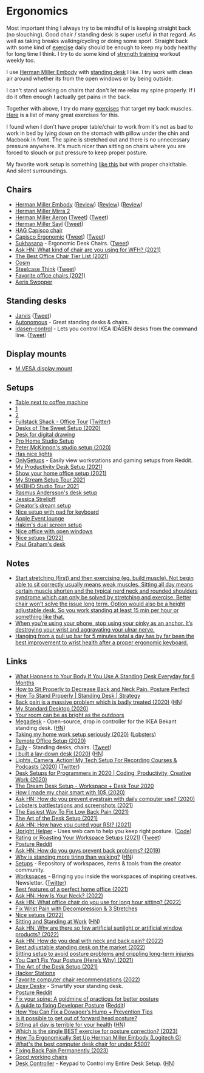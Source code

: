 # Ergonomics

Most important thing I always try to be mindful of is keeping straight back (no slouching). Good chair / standing desk is super useful in that regard. As well as taking breaks walking/cycling or doing some sport. Straight back with some kind of [exercise](../fitness/exercises.md) daily should be enough to keep my body healthy for long time I think. I try to do some kind of [strength training](../fitness/strength-training.md) workout weekly too.

I use [Herman Miller Embody](https://esgaming.hermanmiller.com/products/embody-gaming-chair-black) with [standing desk](https://esgaming.hermanmiller.com/collections/menu/products/nevi-gaming-desk-black-black) I like. I try work with clean air around whether its from the open windows or by being outside.

I can't stand working on chairs that don't let me relax my spine properly. If I do it often enough I actually get pains in the back.

Together with above, I try do many [exercises](../fitness/exercises.md) that target my back muscles. [Here](https://www.reddit.com/r/Posture/comments/t7guck/fix_your_spine_a_goldmine_of_practices_for_better/) is a list of many great exercises for this.

I found when I don't have proper table/chair to work from it's not as bad to work in bed by lying down on the stomach with pillow under the chin and Macbook in front. The spine is stretched out and there is no unnecessary pressure anywhere. It's much nicer than sitting on chairs where you are forced to slouch or put pressure to keep proper posture.

My favorite work setup is something [like this](https://twitter.com/neee_eeed/status/1619368842677059584) but with proper chair/table. And silent surroundings.

## Chairs

- [Herman Miller Embody](https://store.hermanmiller.com/gaming-chairs/embody-gaming-chair/2517590.html) ([Review](https://www.youtube.com/watch?v=GgdsxxO88oQ)) ([Review](https://www.youtube.com/watch?v=y9kSNdxA8y8)) ([Review](https://www.youtube.com/watch?v=ErW3C60gbSc))
- [Herman Miller Mirra 2](https://www.hermanmiller.com/en_eur/products/seating/office-chairs/mirra-2-chairs/)
- [Herman Miller Aeron](https://www.hermanmiller.com/en_eur/products/seating/office-chairs/aeron-chairs/) ([Tweet](https://twitter.com/ow/status/1463234007295004680)) ([Tweet](https://twitter.com/thekitze/status/1519627519158276097))
- [Herman Miller Sayl](https://www.hermanmiller.com/en_eur/products/seating/office-chairs/sayl-chairs/) ([Tweet](https://twitter.com/AndrewProjDent/status/1452986311141363719))
- [HAG Capisco chair](https://twitter.com/rsms/status/1521765828303245313)
- [Capisco Ergonomic](https://www.fully.com/hag-capisco-chair.html) ([Tweet](https://twitter.com/rafahari/status/1317042132205641733)) ([Tweet](https://twitter.com/rsms/status/1521765828303245313))
- [Sukhasana](https://sukhasana.com/) - Ergonomic Desk Chairs. ([Tweet](https://twitter.com/malwareunicorn/status/1317246340984795136))
- [Ask HN: What kind of chair are you using for WFH? (2021)](https://news.ycombinator.com/item?id=27265275)
- [The Best Office Chair Tier List (2021)](https://www.youtube.com/watch?v=zpIPhAGHSV4)
- [Cosm](https://twitter.com/UltraLinx/status/1435985680207843336)
- [Steelcase Think](https://www.steelcase.com/products/office-chairs/think/) ([Tweet](https://twitter.com/stroughtonsmith/status/1451604715817603076))
- [Favorite office chairs (2021)](https://twitter.com/mjackson/status/1453815791707582485)
- [Aeris Swopper](https://en.aeris.de/products/aeris-swopper-wollmischung-capture-gruen)

## Standing desks

- [Jarvis](https://www.fully.eu/products/jarvis-adjustable-standing-desk-bamboo) ([Tweet](https://twitter.com/twostraws/status/1308335047896956928))
- [Autonomous](https://www.autonomous.ai/) - Great standing desks & chairs.
- [idasen-control](https://github.com/mitsuhiko/idasen-control) - Lets you control IKEA IDÅSEN desks from the command line. ([Tweet](https://twitter.com/mitsuhiko/status/1264548621606965248))

## Display mounts

- [M VESA display mount](https://products.multibrackets.com/en/desktop-display-mounts/vesa-gas-lift-arm/m-vesa-gas-lift-arm-single-silver)

## Setups

- [Table next to coffee machine](https://twitter.com/fatih/status/1538494449143140353)
- [1](https://twitter.com/kieranmch/status/1240407709658361859)
- [2](https://twitter.com/MengTo/status/1240743981325189121)
- [Fullstack Shack - Office Tour](https://www.youtube.com/watch?v=HPOq3QJz_7s) ([Twitter](https://twitter.com/wesbos/status/1243528348032172033))
- [Desks of The Sweet Setup (2020)](https://thesweetsetup.com/the-desks-of-the-sweet-setup/)
- [Desk for digital drawing](https://twitter.com/K_Kanehira/status/1266173850716237824)
- [Pro Home Studio Setup](http://mds.is/recording/)
- [Peter McKinnon's studio setup (2020)](https://www.youtube.com/watch?v=n8R3HtazP9M)
- [Has nice lights](https://twitter.com/robhawkes/status/1317457111241162758)
- [OnlySetups](https://onlysetups.vercel.app/) - Easily view workstations and gaming setups from Reddit.
- [My Productivity Desk Setup (2021)](https://www.youtube.com/watch?v=5791L8VEHZw)
- [Show your home office setup (2021)](https://twitter.com/nikitonsky/status/1387052880465522693)
- [My Stream Setup Tour 2021](https://www.youtube.com/watch?v=3Zd9c-cZ5eE)
- [MKBHD Studio Tour 2021](https://www.youtube.com/watch?v=pkuxIy3kFZM)
- [Rasmus Andersson's desk setup](https://twitter.com/rsms/status/1435003133260795904)
- [Jessica Strelioff](https://www.workspaces.xyz/p/095-jessica-strelioff?)
- [Creator’s dream setup](https://twitter.com/MengTo/status/1453121908204003335)
- [Nice setup with pad for keyboard](https://twitter.com/lukeredpath/status/1453723374862045186)
- [Apple Event lounge](https://twitter.com/jamesjgill/status/1450146286833913860)
- [Hakim's dual screen setup](https://twitter.com/hakimel/status/1466016817730633734)
- [Nice office with open windows](https://twitter.com/zander_supafast/status/1516417998868860932)
- [Nice setups (2022)](https://twitter.com/UltraLinx/status/1582376467513892866)
- [Paul Graham's desk](https://twitter.com/paulg/status/1602717511274958850)

## Notes

- [Start stretching (first) and then exercising (eg. build muscle). Not begin able to sit correctly usually means weak muscles. Sitting all day means certain muscle shorten and the typical nerd neck and rounded shoulders syndrome which can only be solved by stretching and exercise. Better chair won't solve the issue long term. Option would also be a height adjustable desk. So you work standing at least 15 min per hour or something like that.](https://www.reddit.com/r/buildapc/comments/tgt1h8/whats_the_best_chair_for_someone_who_spends_a_lot/)
- [When you’re using your phone, stop using your pinky as an anchor. It’s destroying your wrist and aggravating your ulnar nerve.](https://twitter.com/MrsBundrige/status/1450103066250911745)
- [Hanging from a pull up bar for 5 minutes total a day has by far been the best improvement to wrist health after a proper ergonomic keyboard.](https://twitter.com/ThePrimeagen/status/1596914331362660353)

## Links

- [What Happens to Your Body If You Use A Standing Desk Everyday for 6 Months](https://www.youtube.com/watch?v=zvaPuT_1qYQ)
- [How to Sit Properly to Decrease Back and Neck Pain. Posture Perfect](https://www.youtube.com/watch?v=kx0c6JGTrUQ)
- [How To Stand Properly | Standing Desk | Strategy](https://www.youtube.com/watch?v=kNFsdGsaB2s)
- [Back pain is a massive problem which is badly treated (2020)](https://www.economist.com/briefing/2020/01/18/back-pain-is-a-massive-problem-which-is-badly-treated) ([HN](https://news.ycombinator.com/item?id=22067972))
- [My Standard Desktop (2020)](https://lucumr.pocoo.org/2020/5/24/my-standard-desktop/)
- [Your room can be as bright as the outdoors](https://www.benkuhn.net/lux/)
- [Megadesk](https://www.tindie.com/products/gcormier/megadesk/) - Open-source, drop in controller for the IKEA Bekant standing desk. ([HN](https://news.ycombinator.com/item?id=23676346))
- [Taking my home work setup seriously (2020)](https://ahelwer.ca/post/2020-08-09-home-ergonomics/) ([Lobsters](https://lobste.rs/s/fvnhyd/taking_my_home_work_setup_seriously))
- [Remote Office Setup (2020)](https://juanitofatas.com/remote-setup)
- [Fully](https://www.fully.com/) - Standing desks, chairs. ([Tweet](https://twitter.com/aaroniker_me/status/1301261705520050176))
- [I built a lay-down desk (2020)](https://blog.luap.info/drafts/i-built-a-lay-down-desk.html) ([HN](https://news.ycombinator.com/item?id=24687458))
- [Lights, Camera, Action! My Tech Setup For Recording Courses & Podcasts (2020)](https://compiled.blog/blog/my-tech-setup) ([Twitter](https://twitter.com/EmmaBostian/status/1312346692893773825))
- [Desk Setups for Programmers in 2020 | Coding, Productivity, Creative Work (2020)](https://www.youtube.com/watch?v=dCmGBOgSjtg)
- [The Dream Desk Setup - Workspace + Desk Tour 2020](https://www.youtube.com/watch?v=aRgqQe-8zYk)
- [How I made my chair smart with 10$ (2020)](https://thewindev.net/how-i-made-my-chair-smart-with-10dollar)
- [Ask HN: How do you prevent eyestrain with daily computer use? (2020)](https://news.ycombinator.com/item?id=25408587)
- [Lobsters battlestations and screenshots (2021)](https://lobste.rs/s/jsd8qv/lobsters_battlestations_screenshots)
- [The Easiest Way To Fix Low Back Pain (2021)](https://www.youtube.com/watch?v=BqL-_eOiOKw)
- [The Art of the Desk Setup (2021)](https://www.arun.is/blog/desk-setup/)
- [Ask HN: How have you cured your RSI? (2021)](https://news.ycombinator.com/item?id=26651156)
- [Upright Helper](https://aaryanporwal.github.io/uprighthelper/) - Uses web cam to help you keep right posture. ([Code](https://github.com/aaryanporwal/uprighthelper))
- [Rating or Roasting Your Workspace Setups (2021)](https://www.youtube.com/watch?v=dUO46Cj6ZAQ) ([Tweet](https://twitter.com/UltraLinx/status/1389872897477517312))
- [Posture Reddit](https://www.reddit.com/r/Posture/)
- [Ask HN: How do you guys prevent back problems? (2019)](https://news.ycombinator.com/item?id=19824656)
- [Why is standing more tiring than walking?](https://www.bbc.co.uk/programmes/w3ct1pqm) ([HN](https://news.ycombinator.com/item?id=27824885))
- [Setups](https://setups.co/) - Repository of workspaces, items & tools from the creator community.
- [Workspaces](https://www.workspaces.xyz/) - Bringing you inside the workspaces of inspiring creatives. Newsletter. ([Twitter](https://twitter.com/workspacesxyz))
- [Best features of a perfect home office (2021)](https://twitter.com/patrick_oshag/status/1454421428632231939)
- [Ask HN: How Is Your Neck? (2022)](https://news.ycombinator.com/item?id=30403555)
- [Ask HN: What office chair do you use for long hour sitting? (2022)](https://news.ycombinator.com/item?id=30955797)
- [Fix Wrist Pain with Decompression & 3 Stretches](https://www.youtube.com/watch?v=OLV03UgOLRE)
- [Nice setups (2022)](https://twitter.com/UltraLinx/status/1521861248182276098)
- [Sitting and Standing at Work](http://ergo.human.cornell.edu/CUESitStand.html) ([HN](https://news.ycombinator.com/item?id=32130626))
- [Ask HN: Why are there so few artificial sunlight or artificial window products? (2022)](https://news.ycombinator.com/item?id=32220349)
- [Ask HN: How do you deal with neck and back pain? (2022)](https://news.ycombinator.com/item?id=32328633)
- [Best adjustable standing desk on the market (2022)](https://twitter.com/jamesm/status/1574378764959879168)
- [Sitting setup to avoid posture problems and crippling long-term injuries](https://twitter.com/ItsKieranDrew/status/1576190456689577984)
- [You Can’t Fix Your Posture (Here’s Why) (2021)](https://www.youtube.com/watch?v=yUSyMqDUkv8)
- [The Art of the Desk Setup (2021)](https://arun.is/blog/desk-setup/)
- [Hacker Stations](https://hackerstations.com/)
- [Favorite computer chair recommendations (2022)](https://twitter.com/jamesm/status/1591892465036185600)
- [Upsy Desky](https://github.com/tjhorner/upsy-desky) - Smartify your standing desk.
- [Posture Reddit](https://www.reddit.com/r/Posture/)
- [Fix your spine: A goldmine of practices for better posture](https://www.reddit.com/r/Posture/comments/t7guck/fix_your_spine_a_goldmine_of_practices_for_better/)
- [A guide to fixing Developer Posture](https://gaylelaakmann.substack.com/p/a-guide-to-fixing-computer-guy-posture) ([Reddit](https://www.reddit.com/r/programming/comments/1045o8l/a_guide_to_fixing_developer_posture/))
- [How You Can Fix a Dowager’s Hump + Prevention Tips](https://health.clevelandclinic.org/how-you-can-fix-a-dowagers-hump-prevention-tips/)
- [Is it possible to get out of forward head posture?](https://www.reddit.com/r/Posture/comments/108hr0h/is_it_possible_to_get_out_of_forward_head_posture/)
- [Sitting all day is terrible for your health](https://theconversation.com/sitting-all-day-is-terrible-for-your-health-now-a-new-study-finds-a-relatively-easy-way-to-counteract-it-197507) ([HN](https://news.ycombinator.com/item?id=34382603))
- [Which is the single BEST exercise for posture correction? (2023)](https://www.reddit.com/r/Posture/comments/10pvhcs/which_is_the_single_best_exercise_for_posture/)
- [How To Ergonomically Set Up Herman Miller Embody (Logitech G)](https://www.youtube.com/watch?v=5-WWERDd2ys)
- [What's the best computer desk chair for under $500?](https://twitter.com/thesamparr/status/1458505674313375746)
- [Fixing Back Pain Permanently (2023)](https://andrewconner.com/fixing-back-pain/)
- [Good working chairs](https://twitter.com/manucorporat/status/1627940031196192770)
- [Desk Controller](https://github.com/davidz-yt/desk-controller) - Keypad to Control my Entire Desk Setup. ([HN](https://news.ycombinator.com/item?id=34893427))
